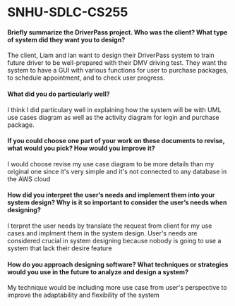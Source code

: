 # SNHU-SDLC-CS255
<h4>Briefly summarize the DriverPass project. Who was the client? What type of system did they want you to design?</h4>
<p> The client, Liam and Ian want to design their DriverPass system to train future driver to be well-prepared with their DMV driving test. They want the system to have a GUI with various functions for user to purchase packages, to schedule appointment, and to check user progress.
<h4>What did you do particularly well?</h4>
<p> I think I did particulary well in explaining how the system will be with UML use cases diagram as well as the activity diagram for login and purchase package.</p>
<h4>If you could choose one part of your work on these documents to revise, what would you pick? How would you improve it?</h4>
<p> I would choose revise my use case diagram to be more details than my original one since it's very simple and it's not connected to any database in the AWS cloud </p> 
<h4>How did you interpret the user’s needs and implement them into your system design? Why is it so important to consider the user’s needs when designing?</h4>
<p>I terpret the user needs by translate the request from client for my use cases and implment them in the system design. User's needs are considered crucial in system designing because nobody is going to use a system that lack their desire feature</p>
<h4>How do you approach designing software? What techniques or strategies would you use in the future to analyze and design a system?</h4>
<p> My technique would be including more use case from user's perspective to improve the adaptability and flexibility of the system</p>
